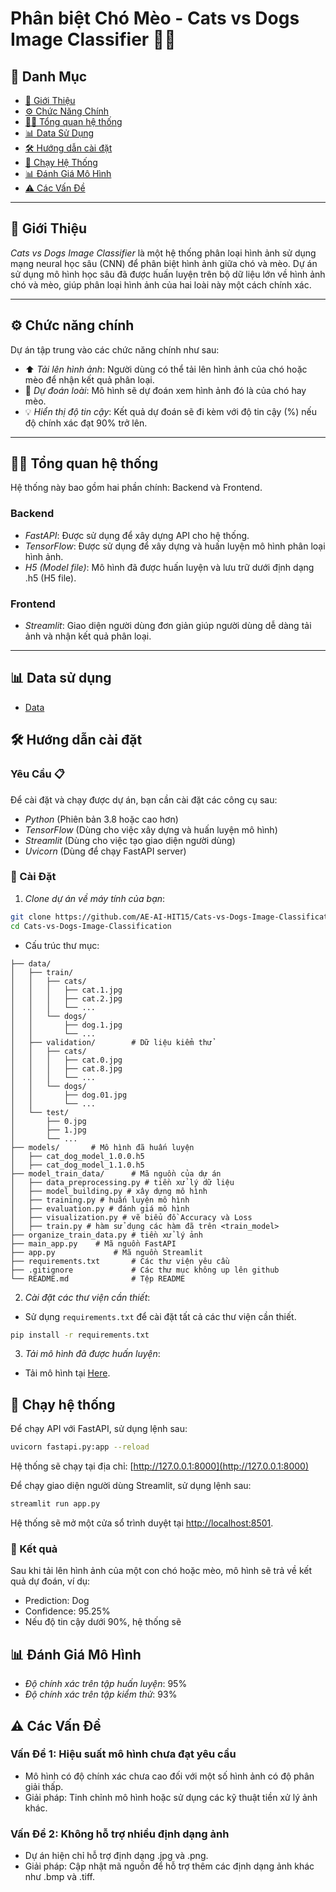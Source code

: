 # Phân biệt Chó Mèo - Cats vs Dogs Image Classifier 🐶🐱

## 🔎 Danh Mục

- [📝 Giới Thiệu](#📝-giới-thiệu)
- [⚙️ Chức Năng Chính](#⚙️-chức-năng-chính)
- [👩‍💻 Tổng quan hệ thống](#👩‍💻-tổng-quan-hệ-thống)
- [📊 Data Sử Dụng](#📊-data-sử-dụng)
- [🛠️ Hướng dẫn cài đặt](#🛠️-hướng-dẫn-cài-đặt)
- [🎯 Chạy Hệ Thống](#🎯-chạy-hệ-thống)
- [📊 Đánh Giá Mô Hình](#📊-đánh-giá-mô-hình)
- [⚠️ Các Vấn Đề](#⚠️-các-vấn-đề)

---

## 📝 Giới Thiệu

*Cats vs Dogs Image Classifier* là một hệ thống phân loại hình ảnh sử dụng mạng neural học sâu (CNN) để phân biệt hình ảnh giữa chó và mèo. Dự án sử dụng mô hình học sâu đã được huấn luyện trên bộ dữ liệu lớn về hình ảnh chó và mèo, giúp phân loại hình ảnh của hai loài này một cách chính xác.

---

## ⚙️ Chức năng chính

Dự án tập trung vào các chức năng chính như sau:

- ⬆️ *Tải lên hình ảnh*: Người dùng có thể tải lên hình ảnh của chó hoặc mèo để nhận kết quả phân loại.
- 🎯 *Dự đoán loài*: Mô hình sẽ dự đoán xem hình ảnh đó là của chó hay mèo.
- 💡 *Hiển thị độ tin cậy*: Kết quả dự đoán sẽ đi kèm với độ tin cậy (%) nếu độ chính xác đạt 90% trở lên.

---

## 👩‍💻 Tổng quan hệ thống

Hệ thống này bao gồm hai phần chính: Backend và Frontend.

### Backend

- *FastAPI*: Được sử dụng để xây dựng API cho hệ thống.
- *TensorFlow*: Được sử dụng để xây dựng và huấn luyện mô hình phân loại hình ảnh.
- *H5 (Model file)*: Mô hình đã được huấn luyện và lưu trữ dưới định dạng .h5 (H5 file).

### Frontend

- *Streamlit*: Giao diện người dùng đơn giản giúp người dùng dễ dàng tải ảnh và nhận kết quả phân loại.

---

## 📊 Data sử dụng

- [Data](https://drive.google.com/file/d/1y0ce7a_nTuxLxsC7GCfZMYpAxeSejIiQ/view?usp=drive_link)

## 🛠️ Hướng dẫn cài đặt

### Yêu Cầu 📋

Để cài đặt và chạy được dự án, bạn cần cài đặt các công cụ sau:

- *Python* (Phiên bản 3.8 hoặc cao hơn)
- *TensorFlow* (Dùng cho việc xây dựng và huấn luyện mô hình)
- *Streamlit* (Dùng cho việc tạo giao diện người dùng)
- *Uvicorn* (Dùng để chạy FastAPI server)

### 🔨 Cài Đặt

1. *Clone dự án về máy tính của bạn*:

```bash
git clone https://github.com/AE-AI-HIT15/Cats-vs-Dogs-Image-Classification.git
cd Cats-vs-Dogs-Image-Classification
```

- Cấu trúc thư mục:

```plaintext
├── data/              
│   ├── train/
│   │   ├── cats/
│   │   │   ├── cat.1.jpg
│   │   │   ├── cat.2.jpg
│   │   │   └── ...
│   │   └── dogs/
│   │       ├── dog.1.jpg
│   │       └── ...
│   ├── validation/        # Dữ liệu kiểm thử
│   │   ├── cats/
│   │   │   ├── cat.0.jpg
│   │   │   ├── cat.8.jpg
│   │   │   └── ...
│   │   └── dogs/
│   │       ├── dog.01.jpg
│   │       └── ...
│   └── test/
│       ├── 0.jpg
│       ├── 1.jpg
│       └── ...  
├── models/       # Mô hình đã huấn luyện      
│   ├── cat_dog_model_1.0.0.h5
│   ├── cat_dog_model_1.1.0.h5
├── model_train_data/      # Mã nguồn của dự án
│   ├── data_preprocessing.py # tiền xử lý dữ liệu
│   ├── model_building.py # xây dựng mô hình
│   ├── training.py # huấn luyện mô hình
│   ├── evaluation.py # đánh giá mô hình
│   ├── visualization.py # vẽ biểu đồ Accuracy và Loss
│   ├── train.py # hàm sử dụng các hàm đã trên <train_model>
├── organize_train_data.py # tiền xử lý ảnh
├── main_app.py    # Mã nguồn FastAPI
├── app.py             # Mã nguồn Streamlit
├── requirements.txt       # Các thư viện yêu cầu
├── .gitignore             # Các thư mục không up lên github
└── README.md              # Tệp README
```

2. *Cài đặt các thư viện cần thiết*:

- Sử dụng `requirements.txt` để cài đặt tất cả các thư viện cần thiết.

```bash
pip install -r requirements.txt
```

3. *Tải mô hình đã được huấn luyện*:

- Tải mô hình tại [Here](https://drive.google.com/drive/folders/1nD02S5aihGwY2PrykKn4SZDv_GRHGzxf).

## 🎯 Chạy hệ thống

Để chạy API với FastAPI, sử dụng lệnh sau:

```bash
uvicorn fastapi.py:app --reload
```

Hệ thống sẽ chạy tại địa chỉ: [http://127.0.0.1:8000](http://127.0.0.1:8000)

Để chạy giao diện người dùng Streamlit, sử dụng lệnh sau:

```bash
streamlit run app.py
```

Hệ thống sẽ mở một cửa sổ trình duyệt tại [http://localhost:8501](http://localhost:8501).

### 🎉 Kết quả

Sau khi tải lên hình ảnh của một con chó hoặc mèo, mô hình sẽ trả về kết quả dự đoán, ví dụ:

- Prediction: Dog
- Confidence: 95.25%
- Nếu độ tin cậy dưới 90%, hệ thống sẽ 

## 📊 Đánh Giá Mô Hình

- *Độ chính xác trên tập huấn luyện*: 95%
- *Độ chính xác trên tập kiểm thử*: 93%

## ⚠️ Các Vấn Đề

### Vấn Đề 1: Hiệu suất mô hình chưa đạt yêu cầu

- Mô hình có độ chính xác chưa cao đối với một số hình ảnh có độ phân giải thấp.
- Giải pháp: Tinh chỉnh mô hình hoặc sử dụng các kỹ thuật tiền xử lý ảnh khác.

### Vấn Đề 2: Không hỗ trợ nhiều định dạng ảnh

- Dự án hiện chỉ hỗ trợ định dạng .jpg và .png.
- Giải pháp: Cập nhật mã nguồn để hỗ trợ thêm các định dạng ảnh khác như .bmp và .tiff.
